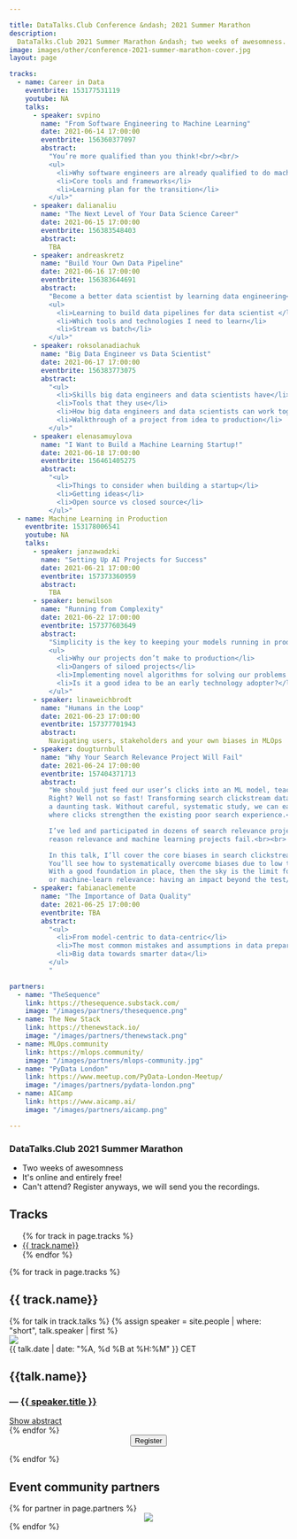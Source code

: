 ```yaml
---

title: DataTalks.Club Conference &ndash; 2021 Summer Marathon 
description:
  DataTalks.Club 2021 Summer Marathon &ndash; two weeks of awesomness.
image: images/other/conference-2021-summer-marathon-cover.jpg
layout: page

tracks:
  - name: Career in Data
    eventbrite: 153177531119
    youtube: NA
    talks:
      - speaker: svpino
        name: "From Software Engineering to Machine Learning"
        date: 2021-06-14 17:00:00
        eventbrite: 156360377097
        abstract:
          "You’re more qualified than you think!<br/><br/>
          <ul>
            <li>Why software engineers are already qualified to do machine learning</li>
            <li>Core tools and frameworks</li>
            <li>Learning plan for the transition</li>
          </ul>"
      - speaker: dalianaliu
        name: "The Next Level of Your Data Science Career"
        date: 2021-06-15 17:00:00
        eventbrite: 156383548403
        abstract:
          TBA
      - speaker: andreaskretz
        name: "Build Your Own Data Pipeline"
        date: 2021-06-16 17:00:00
        eventbrite: 156383644691
        abstract:
          "Become a better data scientist by learning data engineering<br/><br/>
          <ul>
            <li>Learning to build data pipelines for data scientist </li>
            <li>Which tools and technologies I need to learn</li>
            <li>Stream vs batch</li>
          </ul>"
      - speaker: roksolanadiachuk
        name: "Big Data Engineer vs Data Scientist"
        date: 2021-06-17 17:00:00
        eventbrite: 156383773075
        abstract:
          "<ul>
            <li>Skills big data engineers and data scientists have</li>
            <li>Tools that they use</li>
            <li>How big data engineers and data scientists can work together</li>
            <li>Walkthrough of a project from idea to production</li>
          </ul>"
      - speaker: elenasamuylova
        name: "I Want to Build a Machine Learning Startup!"
        date: 2021-06-18 17:00:00
        eventbrite: 156461405275
        abstract:
          "<ul>
            <li>Things to consider when building a startup</li>
            <li>Getting ideas</li>
            <li>Open source vs closed source</li>
          </ul>"
  - name: Machine Learning in Production
    eventbrite: 153178006541
    youtube: NA
    talks:
      - speaker: janzawadzki
        name: "Setting Up AI Projects for Success"
        date: 2021-06-21 17:00:00
        eventbrite: 157373360959
        abstract:
          TBA
      - speaker: benwilson
        name: "Running from Complexity"
        date: 2021-06-22 17:00:00
        eventbrite: 157377603649
        abstract:
          "Simplicity is the key to keeping your models running in production<br/><br/>
          <ul>
            <li>Why our projects don’t make to production</li>
            <li>Dangers of siloed projects</li>
            <li>Implementing novel algorithms for solving our problems - pros and cons </li>
            <li>Is it a good idea to be an early technology adopter?</li>
          </ul>"
      - speaker: linaweichbrodt
        name: "Humans in the Loop"
        date: 2021-06-23 17:00:00
        eventbrite: 157377701943
        abstract:
          Navigating users, stakeholders and your own biases in MLOps
      - speaker: dougturnbull
        name: "Why Your Search Relevance Project Will Fail"
        date: 2021-06-24 17:00:00
        eventbrite: 157404371713
        abstract:
          "We should just feed our user’s clicks into an ML model, teaching it to rank what’s clicked more...
          Right? Well not so fast! Transforming search clickstream data into usable training data can be
          a daunting task. Without careful, systematic study, we can easily create a negative feedback loop
          where clicks strengthen the existing poor search experience.<br><br>

          I’ve led and participated in dozens of search relevance projects. Poor training data is the #1
          reason relevance and machine learning projects fail.<br><br>

          In this talk, I’ll cover the core biases in search clickstream data and what to do about it.
          You’ll see how to systematically overcome biases due to low traffic and how you display results.
          With a good foundation in place, then the sky is the limit for how much you can grow, tune,
          or machine-learn relevance: having an impact beyond the test/training split!"
      - speaker: fabianaclemente
        name: "The Importance of Data Quality"
        date: 2021-06-25 17:00:00
        eventbrite: TBA
        abstract:
          "<ul>
            <li>From model-centric to data-centric</li>
            <li>The most common mistakes and assumptions in data preparation</li>
            <li>Big data towards smarter data</li>
          </ul>
          "

partners:
  - name: "TheSequence"
    link: https://thesequence.substack.com/
    image: "/images/partners/thesequence.png"
  - name: The New Stack
    link: https://thenewstack.io/
    image: "/images/partners/thenewstack.png"
  - name: MLOps.community
    link: https://mlops.community/
    image: "/images/partners/mlops-community.jpg"
  - name: "PyData London"
    link: https://www.meetup.com/PyData-London-Meetup/
    image: "/images/partners/pydata-london.png"
  - name: AICamp
    link: https://www.aicamp.ai/
    image: "/images/partners/aicamp.png"

---
```



### DataTalks.Club 2021 Summer Marathon

* Two weeks of awesomness
* It's online and entirely free!
* Can't attend? Register anyways, we will send you the recordings.


<h2>Tracks</h2>

<ul>
{% for track in page.tracks %}
  <li>
    <a href="#{{ track.name | slugify }}">{{ track.name}}</a>
  </li>
{% endfor %}
</ul>

{% for track in page.tracks %}
<h2 id="{{ track.name | slugify }}">{{ track.name}}</h2>

<div class="conference-talks">
{% for talk in track.talks %}
  {% assign speaker = site.people | where: "short", talk.speaker | first %}
  <div class="talk-wrap d-flex">
    <div class="talk-speaker-img-container">
      <img class="talk-speaker-img" src="/{{speaker.picture}}" />
    </div>
    <div class="talk-details">
      <span class="datetime">{{ talk.date | date: "%A, %d %B at %H:%M" }} CET</span>
      <h2>{{talk.name}}</h2>
      <h3 class="speaker-name">— <a href="/people/{{talk.speaker}}.html" target="_blank">{{ speaker.title }}</a></h3>
      <span class="toggle-abscract"><a href="javascript:void();" onclick="toggle('{{ talk.name | slugify }}')">Show abstract</a></span>
      <div class="talk-absctract" id="{{ talk.name | slugify }}" style="display: none;">
        {{ talk.abstract }}
        {% if talk.eventbrite != 'TBA' %}<br/>
        <a href="https://eventbrite.com/e/{{ talk.eventbrite }}" target="_blank">Register just for this talk</a>
        {% endif %}
        </div>
    </div>
  </div>
{% endfor %}
</div>

<center class="my-3">
<button class="btn btn-secondary btn-lg" id="eventbrite-widget-modal-trigger-{{ track.eventbrite }}" type="button">
  <i class="fas fa-check"></i> Register
</button>
</center>

{% endfor %}


## Event community partners

<div class="text-center row">
{% for partner in page.partners %}
  <div class="my-3 col-md-6" style="display: flex">
    <a href="{{ partner.link }}" style="margin: auto" target="_blank">
      <img src="{{ partner.image }}" class="partner"/>
    </a>
  </div>
{% endfor %}
</div>


<script src="https://www.eventbrite.com/static/widgets/eb_widgets.js"></script>

<script type="text/javascript">
  var exampleCallback = function() {
      console.log('Order complete!');
  };

  {% for track in page.tracks %}
  window.EBWidgets.createWidget({
      widgetType: 'checkout',
      eventId: '{{ track.eventbrite }}',
      modal: true,
      modalTriggerElementId: 'eventbrite-widget-modal-trigger-{{ track.eventbrite }}',
      onOrderComplete: exampleCallback
  });
  {% endfor %}

  function toggle(name) {
    var x = document.getElementById(name);
    if (x.style.display === "none") {
      x.style.display = "block";
    } else {
      x.style.display = "none";
    }
  }
</script>

